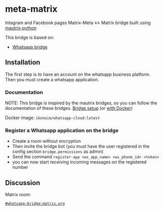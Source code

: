 # meta-matrix


Intagram and Facebook pages Matrix-Meta <-> Matrix bridge built using [mautrix-python](https://github.com/mautrix/python)

This bridge is based on:

 - [Whatsapp bridge](https://github.com/iKonoTelecomunicaciones/whatsapp-cloud)


## Installation

The first step is to have an account on the whatsapp business platform. Then you must create a whatsapp application.

### Documentation

NOTE: This bridge is inspired by the mautrix bridges, so you can follow the documentation of these bridges.
[Bridge setup](https://docs.mau.fi/bridges/python/setup.html)
(or [with Docker](https://docs.mau.fi/bridges/general/docker-setup.html))

Docker image: `ikonoim/whatsapp-cloud:latest`

### Register a Whatsapp application on the bridge

- Create a room without encryption
- Then invite the bridge bot (you must have the user registered in the config section `bridge.permissions` as admin)
- Send the command `register-app <ws_app_name> <ws_phone_id> <token>`
- you can now start receiving incoming messages on the registered number


## Discussion

Matrix room:

[`#whatsapp-bridge:matrix.org`](https://matrix.to/#/#whatsapp-bridge:matrix.org)
